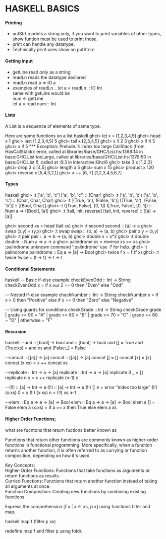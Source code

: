 # HASKELL BASICS

#### Printing

- putStrLn prints a string only, if you want to print variables of other types, show funtion must be used to print those.
- print can handle any datatype.
- Technically print uses show on putStrLn

#### Getting input

- getLine read only as a string
- readLn reads the datatype declared
- readLn read a => IO a
- examples of readLn .. let a = readLn :: IO Int  
  same with getLine would be  
  num <- getLine  
  let a = read num :: Int

#### Lists 

A List is a sequence of elements of same type.

Here are some functions on a list
haskell
ghci> let x = [1,2,3,4,5]
ghci> head x
1
ghci> last [1,2,3,4,5]
5
ghci> tail x
[2,3,4,5]
ghci> x !! 2
3
ghci> x !! 4
5
ghci> x !! 5
*** Exception: Prelude.!!: index too large
CallStack (from HasCallStack):
  error, called at libraries/base/GHC/List.hs:1368:14 in base:GHC.List
  tooLarge, called at libraries/base/GHC/List.hs:1378:50 in base:GHC.List
  !!, called at <interactive>:6:3 in interactive:Ghci6
ghci> take 3 x
[1,2,3]
ghci> drop 3 x
[4,5]
ghci> length x
5
ghci> sum x
15
ghci> product x
120
ghci> reverse x
[5,4,3,2,1]
ghci> x ++ [6, 7]
[1,2,3,4,5,6,7]


#### Types
haskell
ghci> :t ['a', 'b', 'c']
['a', 'b', 'c'] :: [Char]
ghci> :t ('a', 'b', 'c')
('a', 'b', 'c') :: (Char, Char, Char)
ghci> :t [(True, 'a'), (False, 'b')]
[(True, 'a'), (False, 'b')] :: [(Bool, Char)]
ghci> :t ([True, False], [0, 1])
([True, False], [0, 1]) :: Num a => ([Bool], [a])
ghci> :t [tail, init, reverse]
[tail, init, reverse] :: [[a] -> [a]]

ghci> second xs = head (tail xs)
ghci> :t second
second :: [a] -> a
ghci> swap (x,y) = (y,x)
ghci> :t swap
swap :: (b, a) -> (a, b)
ghci> pair x y = (x,y)
ghci> :t pair
pair :: a -> b -> (a, b)
ghci> double x = x*2
ghci> :t double 
double :: Num a => a -> a
ghci> palindrome xs = reverse xs == xs
ghci> :palindrome
unknown command ':palindrome'
use :? for help.
ghci> :t palindrome
palindrome :: Eq a => [a] -> Bool
ghci> twice f x = f (f x)
ghci> :t twice
twice :: (t -> t) -> t -> t


#### Conditional Statements

haskell
-- Basic if-else example
checkEvenOdd :: Int -> String
checkEvenOdd x = if x `mod` 2 == 0 then "Even" else "Odd"

-- Nested if-else example 
checkNumber :: Int -> String
checkNumber x = if x > 0 then "Positive" 
                else if x == 0 then "Zero" else "Negative"

-- Using guards for conditions
checkGrade :: Int -> String
checkGrade grade
  | grade >= 90 = "A"
  | grade >= 80 = "B"
  | grade >= 70 = "C"
  | grade >= 60 = "D"
  | otherwise   = "F"

#### Recursion

haskell
--and :: [bool] -> bool
and :: [bool] -> bool
and [] = True
and (True:xs) = and xs
and (False:_) = False

--concat :: [[a]] -> [a]
concat :: [[a]] -> [a]
concat [] = []
concat [x] = [x]
concat (x:xs) = x ++ concat xs

--replicate :: Int -> a -> [a]
replicate :: Int -> a -> [a]
replicate 0 _ = []
replicate n x = x ++ replicate (n-1) x

--(!!) :: [a] -> Int -> a
(!!) :: [a] -> Int -> a
(!!) [] n = error "Index too large"
(!!) (x:xs) 0 = x
(!!) (x:xs) n = (!!) xs n-1

--elem :: Eq a => a -> [a] -> Bool
elem :: Eq a => a -> [a] -> Bool
elem a [] = False
elem a (x:xs) = if a == x then True else elem a xs

#### Higher Order Functions;

what are fucntons that return fuctions better known as 

Functions that return other functions are commonly known as higher-order functions in functional programming. More specifically, when a function returns another function, it is often referred to as currying or function composition, depending on how it's used.

Key Concepts:  
Higher-Order Functions: Functions that take functions as arguments or return functions as results.  
Curried Functions: Functions that return another function instead of taking all arguments at once.  
Function Composition: Creating new functions by combining existing functions.

Express the comprehension [f x | x <- xs, p x] using functions filter and map.

haskell
map f (filter p xs)


redefine map f and filter p using foldr.
